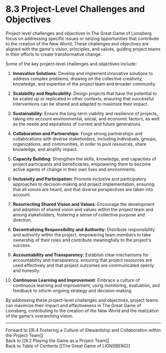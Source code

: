# 8.3 Project-Level Challenges and Objectives

Project-level challenges and objectives in The Great Game of Lionsberg focus on addressing specific issues or seizing opportunities that contribute to the creation of the New World. These challenges and objectives are aligned with the game's vision, principles, and values, guiding project teams in their efforts to create transformative change.

Some of the key project-level challenges and objectives include:

1.  **Innovative Solutions**: Develop and implement innovative solutions to address complex problems, drawing on the collective creativity, knowledge, and expertise of the project team and broader community.
    
2.  **Scalability and Replicability**: Design projects that have the potential to be scaled up or replicated in other contexts, ensuring that successful interventions can be shared and adapted to maximize their impact.
    
3.  **Sustainability**: Ensure the long-term viability and resilience of projects, taking into account environmental, social, and economic factors, as well as the needs and aspirations of current and future generations.
    
4.  **Collaboration and Partnerships**: Forge strong partnerships and collaborations with diverse stakeholders, including individuals, groups, organizations, and communities, in order to pool resources, share knowledge, and amplify impact.
    
5.  **Capacity Building**: Strengthen the skills, knowledge, and capacities of project participants and beneficiaries, empowering them to become active agents of change in their own lives and environments.
    
6.  **Inclusivity and Participation**: Promote inclusive and participatory approaches to decision-making and project implementation, ensuring that all voices are heard, and that diverse perspectives are taken into account.
    
7.  **Resurrecting Shared Vision and Values**: Encourage the development and adoption of shared vision and values within the project team and among stakeholders, fostering a sense of collective purpose and direction.
    
8.  **Decentralizing Responsibility and Authority**: Distribute responsibility and authority within the project, empowering team members to take ownership of their roles and contribute meaningfully to the project's success.
    
9.  **Accountability and Transparency**: Establish clear mechanisms for accountability and transparency, ensuring that project resources are used effectively and that project outcomes are communicated openly and honestly.
    
10.  **Continuous Learning and Improvement**: Embrace a culture of continuous learning and improvement, using monitoring, evaluation, and feedback to inform ongoing strategy and decision-making.
    

By addressing these project-level challenges and objectives, project teams can maximize their impact and effectiveness in The Great Game of Lionsberg, contributing to the creation of the New World and the realization of the game's overarching vision.

____

Forward to [[8.4 Fostering a Culture of Stewardship and Collaboration within the Project Team]]    
Back to [[8.2 Playing the Game as a Project Team]]  
Back to Table of Contents [[The Great Game of LIONSBERG]]  